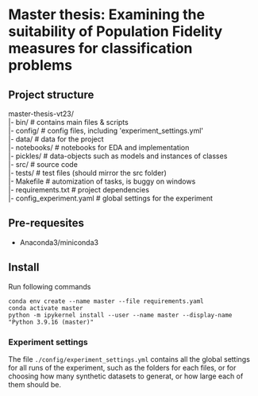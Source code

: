 # Master thesis: Examining the suitability of Population Fidelity measures for classification problems
## Project structure

master-thesis-vt23/  
|- bin/			   # contains main files & scripts  
|- config/		   # config files, including 'experiment_settings.yml'   
|- data/		   # data for the project  
|- notebooks/		   # notebooks for EDA and implementation  
|- pickles/		   # data-objects such as models and instances of classes  
|- src/			   # source code  
|- tests/		   # test files (should mirror the src folder)  
|- Makefile		   # automization of tasks, is buggy on windows   
|- requirements.txt	   # project dependencies  
|- config_experiment.yaml  # global settings for the experiment  


## Pre-requesites
- Anaconda3/miniconda3

## Install
Run following commands  
```
conda env create --name master --file requirements.yaml
conda activate master
python -m ipykernel install --user --name master --display-name "Python 3.9.16 (master)"
```


### Experiment settings

The file `./config/experiment_settings.yml` contains all the global settings for all runs of the experiment,
such as the folders for each files, or for choosing how many synthetic datasets to generat, or how large each of 
them should be.
